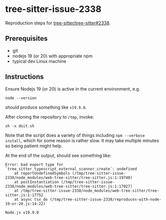 # tree-sitter-issue-2338

Reproduction steps for
[tree-sitter/tree-sitter#2338](https://github.com/tree-sitter/tree-sitter/issues/2338).

## Prerequisites

* git
* nodejs 19 (or 20) with appropriate npm
* typical dev Linux machine

## Instructions

Ensure Nodejs 19 (or 20) is active in the current environment, e.g.

```
node --version
```

should produce something like `v19.9.0`.

After cloning the repository to `/tmp`, invoke:

```
sh -x doit.sh
```

Note that the script does a variety of things including `npm --verbose
install`, which for some reason is rather slow.  It may take multiple
minutes so being patient might help.

At the end of the output, should see something like:

```
Error: bad export type for `tree_sitter_typescript_external_scanner_create`: undefined
    at reportUndefinedSymbols (/tmp/tree-sitter-issue-2338/node_modules/web-tree-sitter/tree-sitter.js:1:19748)
    at postInstantiation (/tmp/tree-sitter-issue-2338/node_modules/web-tree-sitter/tree-sitter.js:1:17027)
    at /tmp/tree-sitter-issue-2338/node_modules/web-tree-sitter/tree-sitter.js:1:17752
    at async tsx_do (/tmp/tree-sitter-issue-2338/reproduces-with-node-19-or-20.js:14:22)

Node.js v19.9.0
```

